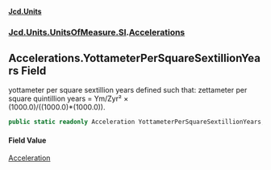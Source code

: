 #### [Jcd.Units](index.md 'index')
### [Jcd.Units.UnitsOfMeasure.SI](Jcd.Units.UnitsOfMeasure.SI.md 'Jcd.Units.UnitsOfMeasure.SI').[Accelerations](Accelerations.md 'Jcd.Units.UnitsOfMeasure.SI.Accelerations')

## Accelerations.YottameterPerSquareSextillionYears Field

yottameter per square sextillion years defined such that: zettameter per square quintillion years = Ym/Zyr² ×  
(1000.0)/((1000.0)*(1000.0)).

```csharp
public static readonly Acceleration YottameterPerSquareSextillionYears;
```

#### Field Value
[Acceleration](Acceleration.md 'Jcd.Units.UnitTypes.Acceleration')